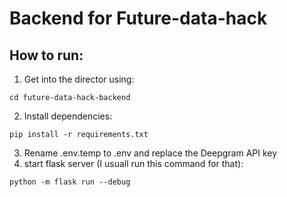 # Backend for Future-data-hack

## How to run:
1. Get into the director using:
```
cd future-data-hack-backend
```
2. Install dependencies:
```
pip install -r requirements.txt
```
3. Rename .env.temp to .env and replace the Deepgram API key
4. start flask server (I usuall run this command for that):
```
python -m flask run --debug
```